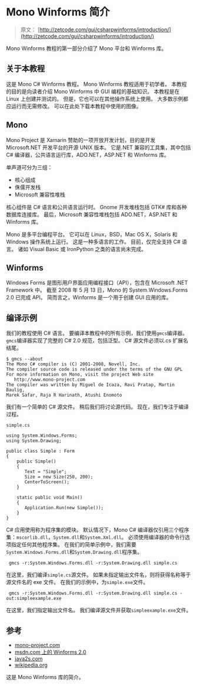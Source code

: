 # Mono Winforms 简介

> 原文： [http://zetcode.com/gui/csharpwinforms/introduction/](http://zetcode.com/gui/csharpwinforms/introduction/)

Mono Winforms 教程的第一部分介绍了 Mono 平台和 Winforms 库。

## 关于本教程

这是 Mono C# Winforms 教程。 Mono Winforms 教程适用于初学者。 本教程的目的是向读者介绍 Mono Winforms 中 GUI 编程的基础知识。 本教程是在 Linux 上创建并测试的。 但是，它也可以在其他操作系统上使用。 大多数示例都应运行而无需修改。 可以在此处下载本教程中使用的图像。

## Mono

Mono Project 是 Xamarin 赞助的一项开放开发计划，目的是开发 Microsoft.NET 开发平台的开源 UNIX 版本。 它是.NET 兼容的工具集，其中包括 C# 编译器，公共语言运行库，ADO.NET，ASP.NET 和 Winforms 库。

单声道可分为三组：

*   核心组成
*   侏儒开发栈
*   Microsoft 兼容性堆栈

核心组件是 C# 语言和公共语言运行时。 Gnome 开发堆栈包括 GTK# 库和各种数据库连接库。 最后，Microsoft 兼容性堆栈包括 ADO.NET，ASP.NET 和 Winforms 库。

Mono 是多平台编程平台。 它可以在 Linux，BSD，Mac OS X，Solaris 和 Windows 操作系统上运行。 这是一种多语言的工作。 目前，仅完全支持 C# 语言。 诸如 Visual Basic 或 IronPython 之类的语言尚未完成。

## Winforms

Windows Forms 是图形用户界面应用编程接口（API），包含在 Microsoft .NET Framework 中。 截至 2008 年 5 月 13 日，Mono 的 System.Windows.Forms 2.0 已完成 API。 简而言之，Winforms 是一个用于创建 GUI 应用的库。

## 编译示例

我们的教程使用 C# 语言。 要编译本教程中的所有示例，我们使用`gmcs`编译器。 `gmcs`编译器实现了完整的 C# 2.0 规范，包括泛型。 C# 源文件必须以.cs 扩展名结尾。

```
$ gmcs --about
The Mono C# compiler is (C) 2001-2008, Novell, Inc.
The compiler source code is released under the terms of the GNU GPL
For more information on Mono, visit the project Web site
   http://www.mono-project.com
The compiler was written by Miguel de Icaza, Ravi Pratap, Martin Baulig, 
Marek Safar, Raja R Harinath, Atushi Enomoto

```

我们有一个简单的 C# 源文件。 稍后我们将讨论源代码。 现在，我们专注于编译过程。

`simple.cs`

```
using System.Windows.Forms;
using System.Drawing;

public class Simple : Form
{
    public Simple()
    {
       Text = "Simple";
       Size = new Size(250, 200);
       CenterToScreen();
    }

    static public void Main()
    {
       Application.Run(new Simple());
    }
}

```

C# 应用使用称为程序集的模块。 默认情况下，Mono C# 编译器仅引用三个程序集：`mscorlib.dll`，`System.dll`和`System.Xml.dll`。 必须使用编译器的命令行选项指定任何其他程序集。 在我们的简单示例中，我们需要`System.Windows.Forms.dll`和`System.Drawing.dll`程序集。

```
 gmcs -r:System.Windows.Forms.dll -r:System.Drawing.dll simple.cs

```

在这里，我们编译`simple.cs`源文件。 如果未指定输出文件名，则将获得名称等于源文件名的 exe 文件。 在我们的示例中，为`simple.exe`文件。

```
 gmcs -r:System.Windows.Forms.dll -r:System.Drawing.dll simple.cs -out:simpleexample.exe

```

在这里，我们指定输出文件名。 我们编译源文件并获取`simpleexample.exe`文件。

## 参考



*   [mono-project.com](http://www.mono-project.com)
*   [msdn.com 上的 Winforms 2.0](http://msdn.microsoft.com/en-us/library/bb966997.aspx)
*   [java2s.com](http://java2s.com)
*   [wikipedia.org](http://wikipedia.org)



这是 Mono Winforms 库的简介。